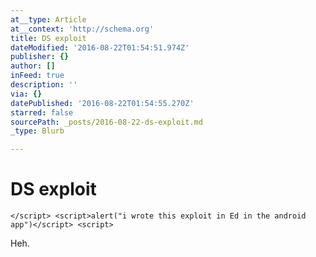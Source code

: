 ```yaml
---
at__type: Article
at__context: 'http://schema.org'
title: DS exploit
dateModified: '2016-08-22T01:54:51.974Z'
publisher: {}
author: []
inFeed: true
description: ''
via: {}
datePublished: '2016-08-22T01:54:55.270Z'
starred: false
sourcePath: _posts/2016-08-22-ds-exploit.md
_type: Blurb

---
```

# DS exploit

    </script> <script>alert("i wrote this exploit in Ed in the android app")</script> <script>

Heh.